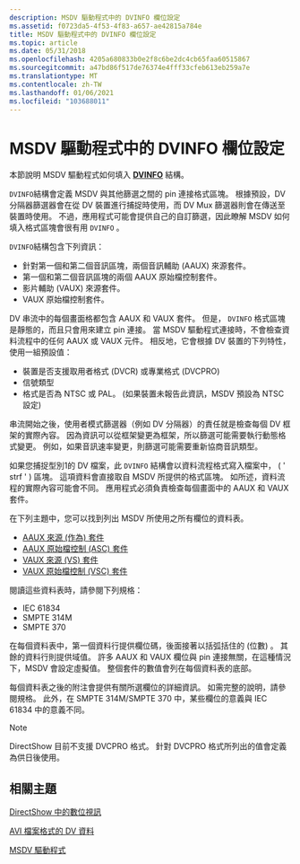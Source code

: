 ```yaml
---
description: MSDV 驅動程式中的 DVINFO 欄位設定
ms.assetid: f0723da5-4f53-4f83-a657-ae42815a784e
title: MSDV 驅動程式中的 DVINFO 欄位設定
ms.topic: article
ms.date: 05/31/2018
ms.openlocfilehash: 4205a680833b0e2f8c6be2dc4cb65faa60515867
ms.sourcegitcommit: a47bd86f517de76374e4fff33cfeb613eb259a7e
ms.translationtype: MT
ms.contentlocale: zh-TW
ms.lasthandoff: 01/06/2021
ms.locfileid: "103688011"
---
```

# <a name="dvinfo-field-settings-in-the-msdv-driver"></a>MSDV 驅動程式中的 DVINFO 欄位設定

本節說明 MSDV 驅動程式如何填入 [**DVINFO**](/windows/desktop/api/strmif/ns-strmif-dvinfo) 結構。

`DVINFO`結構會定義 MSDV 與其他篩選之間的 pin 連接格式區塊。 根據預設，DV 分隔器篩選器會在從 DV 裝置進行捕捉時使用，而 DV Mux 篩選器則會在傳送至裝置時使用。 不過，應用程式可能會提供自己的自訂篩選，因此瞭解 MSDV 如何填入格式區塊會很有用 `DVINFO` 。

`DVINFO`結構包含下列資訊：

-   針對第一個和第二個音訊區塊，兩個音訊輔助 (AAUX) 來源套件。
-   第一個和第二個音訊區塊的兩個 AAUX 原始檔控制套件。
-   影片輔助 (VAUX) 來源套件。
-   VAUX 原始檔控制套件。

DV 串流中的每個畫面格都包含 AAUX 和 VAUX 套件。 但是， `DVINFO` 格式區塊是靜態的，而且只會用來建立 pin 連接。 當 MSDV 驅動程式連接時，不會檢查資料流程中的任何 AAUX 或 VAUX 元件。 相反地，它會根據 DV 裝置的下列特性，使用一組預設值：

-   裝置是否支援取用者格式 (DVCR) 或專業格式 (DVCPRO) 
-   信號類型
-   格式是否為 NTSC 或 PAL。  (如果裝置未報告此資訊，MSDV 預設為 NTSC 設定) 

串流開始之後，使用者模式篩選器（例如 DV 分隔器）的責任就是檢查每個 DV 框架的實際內容。 因為資訊可以從框架變更為框架，所以篩選可能需要執行動態格式變更。 例如，如果音訊速率變更，則篩選可能需要重新協商音訊類型。

如果您捕捉型別1的 DV 檔案，此 `DVINFO` 結構會以資料流程格式寫入檔案中， ( ' strf ' ) 區塊。 這項資料會直接取自 MSDV 所提供的格式區塊。 如所述，資料流程的實際內容可能會不同。 應用程式必須負責檢查每個畫面中的 AAUX 和 VAUX 套件。

在下列主題中，您可以找到列出 MSDV 所使用之所有欄位的資料表。

-   [AAUX 來源 (作為) 套件](aaux-source--as--pack.md)
-   [AAUX 原始檔控制 (ASC) 套件](aaux-source-control--asc--pack.md)
-   [VAUX 來源 (VS) 套件](vaux-source--vs--pack.md)
-   [VAUX 原始檔控制 (VSC) 套件](vaux-source-control--vsc--pack.md)

閱讀這些資料表時，請參閱下列規格：

-   IEC 61834
-   SMPTE 314M
-   SMPTE 370

在每個資料表中，第一個資料行提供欄位碼，後面接著以括弧括住的 (位數) 。 其餘的資料行則提供域值。 許多 AAUX 和 VAUX 欄位與 pin 連接無關，在這種情況下，MSDV 會設定虛擬值。 整個套件的數值會列在每個資料表的底部。

每個資料表之後的附注會提供有關所選欄位的詳細資訊。 如需完整的說明，請參閱規格。 此外，在 SMPTE 314M/SMPTE 370 中，某些欄位的意義與 IEC 61834 中的意義不同。

> [!Note]  
> DirectShow 目前不支援 DVCPRO 格式。 針對 DVCPRO 格式所列出的值會定義為供日後使用。

 

## <a name="related-topics"></a>相關主題

<dl> <dt>

[DirectShow 中的數位視訊](digital-video-in-directshow.md)
</dt> <dt>

[AVI 檔案格式的 DV 資料](dv-data-in-the-avi-file-format.md)
</dt> <dt>

[MSDV 驅動程式](msdv-driver.md)
</dt> </dl>

 

 



